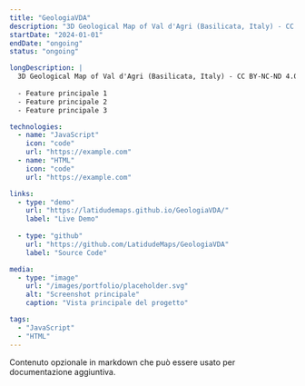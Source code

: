 ```yaml
---
title: "GeologiaVDA"
description: "3D Geological Map of Val d'Agri (Basilicata, Italy) - CC BY-NC-ND 4.0"
startDate: "2024-01-01"
endDate: "ongoing"
status: "ongoing"

longDescription: |
  3D Geological Map of Val d'Agri (Basilicata, Italy) - CC BY-NC-ND 4.0
  
  - Feature principale 1
  - Feature principale 2
  - Feature principale 3

technologies:
  - name: "JavaScript"
    icon: "code"
    url: "https://example.com"
  - name: "HTML"
    icon: "code"
    url: "https://example.com"

links:
  - type: "demo"
    url: "https://latidudemaps.github.io/GeologiaVDA/"
    label: "Live Demo"
  
  - type: "github"
    url: "https://github.com/LatidudeMaps/GeologiaVDA"
    label: "Source Code"

media:
  - type: "image"
    url: "/images/portfolio/placeholder.svg"
    alt: "Screenshot principale"
    caption: "Vista principale del progetto"

tags:
  - "JavaScript"
  - "HTML"
---
```


Contenuto opzionale in markdown che può essere usato per documentazione aggiuntiva.